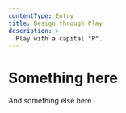 ```yaml
---
contentType: Entry
title: Design through Play
description: >
  Play with a capital "P".
---
```


# Something here

And something else here
